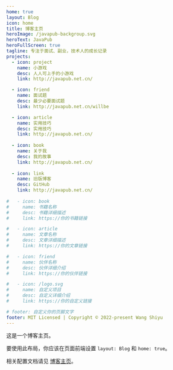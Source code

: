 ```yaml
---
home: true
layout: Blog
icon: home
title: 博客主页
heroImage: /javapub-backgroup.svg
heroText: JavaPub
heroFullScreen: true
tagline: 专注于面试、副业，技术人的成长记录
projects:
  - icon: project
    name: 小游戏
    desc: 人人可上手的小游戏
    link: http://javapub.net.cn/

  - icon: friend
    name: 面试题
    desc: 最少必要面试题
    link: http://javapub.net.cn/willbe

  - icon: article
    name: 实用技巧
    desc: 实用技巧
    link: http://javapub.net.cn/
	 
  - icon: book
    name: 关于我
    desc: 我的故事
    link: http://javapub.net.cn/
	 
  - icon: link
    name: 旧版博客
    desc: GitHub
    link: http://javapub.net.cn/
	 
#   - icon: book
#     name: 书籍名称
#     desc: 书籍详细描述
#     link: https://你的书籍链接

#   - icon: article
#     name: 文章名称
#     desc: 文章详细描述
#     link: https://你的文章链接

#   - icon: friend
#     name: 伙伴名称
#     desc: 伙伴详细介绍
#     link: https://你的伙伴链接

#   - icon: /logo.svg
#     name: 自定义项目
#     desc: 自定义详细介绍
#     link: https://你的自定义链接

# footer: 自定义你的页脚文字
footer: MIT Licensed | Copyright © 2022-present Wang Shiyu
---
```


这是一个博客主页。

要使用此布局，你应该在页面前端设置 `layout: Blog` 和 `home: true`。

相关配置文档请见 [博客主页](https://vuepress-theme-hope.github.io/v2/zh/guide/blog/home/)。
